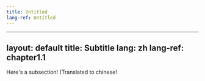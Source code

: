```yaml
---
title: Untitled
lang-ref: Untitled
---
```


---
layout: default
title: Subtitle
lang: zh
lang-ref: chapter1.1
---

Here's a subsection! (Translated to chinese!

